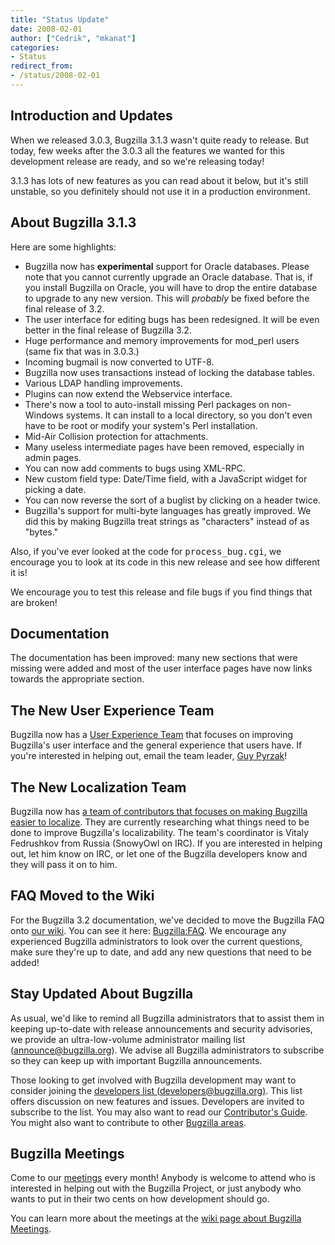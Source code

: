 ```yaml
---
title: "Status Update"
date: 2008-02-01
author: ["Cedrik", "mkanat"]
categories:
- Status
redirect_from:
- /status/2008-02-01
---
```


## Introduction and Updates

When we released 3.0.3, Bugzilla 3.1.3 wasn't quite ready to release. But today, few weeks after the 3.0.3 all the features we wanted for this development release are ready, and so we're releasing today!

3.1.3 has lots of new features as you can read about it below, but it's still unstable, so you definitely should not use it in a production environment.

## About Bugzilla 3.1.3

Here are some highlights:

*   Bugzilla now has **experimental** support for Oracle databases. Please note that you cannot currently upgrade an Oracle database. That is, if you install Bugzilla on Oracle, you will have to drop the entire database to upgrade to any new version. This will _probably_ be fixed before the final release of 3.2.
*   The user interface for editing bugs has been redesigned. It will be even better in the final release of Bugzilla 3.2.
*   Huge performance and memory improvements for mod_perl users (same fix that was in 3.0.3.)
*   Incoming bugmail is now converted to UTF-8.
*   Bugzilla now uses transactions instead of locking the database tables.
*   Various LDAP handling improvements.
*   Plugins can now extend the Webservice interface.
*   There's now a tool to auto-install missing Perl packages on non-Windows systems. It can install to a local directory, so you don't even have to be root or modify your system's Perl installation.
*   Mid-Air Collision protection for attachments.
*   Many useless intermediate pages have been removed, especially in admin pages.
*   You can now add comments to bugs using XML-RPC.
*   New custom field type: Date/Time field, with a JavaScript widget for picking a date.
*   You can now reverse the sort of a buglist by clicking on a header twice.
*   Bugzilla's support for multi-byte languages has greatly improved. We did this by making Bugzilla treat strings as "characters" instead of as "bytes."

Also, if you've ever looked at the code for <kbd>process_bug.cgi</kbd>, we encourage you to look at its code in this new release and see how different it is!

We encourage you to test this release and file bugs if you find things that are broken!

## Documentation

The documentation has been improved: many new sections that were missing were added and most of the user interface pages have now links towards the appropriate section.

## The New User Experience Team

Bugzilla now has a [User Experience Team](https://wiki.mozilla.org/Bugzilla:UE) that focuses on improving Bugzilla's user interface and the general experience that users have. If you're interested in helping out, email the team leader, [Guy Pyrzak](mailto:guy.pyrzak@gmail.com)!

## The New Localization Team

Bugzilla now has [a team of contributors that focuses on making Bugzilla easier to localize](https://wiki.mozilla.org/Bugzilla:L10N). They are currently researching what things need to be done to improve Bugzilla's localizability. The team's coordinator is Vitaly Fedrushkov from Russia (SnowyOwl on IRC). If you are interested in helping out, let him know on IRC, or let one of the Bugzilla developers know and they will pass it on to him.

## FAQ Moved to the Wiki

For the Bugzilla 3.2 documentation, we've decided to move the Bugzilla FAQ onto [our wiki](https://wiki.mozilla.org/Bugzilla). You can see it here: [Bugzilla:FAQ](https://wiki.mozilla.org/Bugzilla:FAQ). We encourage any experienced Bugzilla administrators to look over the current questions, make sure they're up to date, and add any new questions that need to be added!

## Stay Updated About Bugzilla

As usual, we'd like to remind all Bugzilla administrators that to assist them in keeping up-to-date with release announcements and security advisories, we provide an ultra-low-volume administrator mailing list ([announce@bugzilla.org](https://lists.bugzilla.org/listinfo/announce)). We advise all Bugzilla administrators to subscribe so they can keep up with important Bugzilla announcements.

Those looking to get involved with Bugzilla development may want to consider joining the [developers list (developers@bugzilla.org)](https://lists.bugzilla.org/listinfo/developers). This list offers discussion on new features and issues. Developers are invited to subscribe to the list. You may also want to read our [Contributor's Guide](https://www.bugzilla.org/docs/contributor.html). You might also want to contribute to other [Bugzilla areas](https://wiki.mozilla.org/Bugzilla:Bugzilla:Teams).

## Bugzilla Meetings

Come to our [meetings](https://wiki.mozilla.org/Bugzilla:Meetings) every month! Anybody is welcome to attend who is interested in helping out with the Bugzilla Project, or just anybody who wants to put in their two cents on how development should go.

You can learn more about the meetings at the [wiki page about Bugzilla Meetings](https://wiki.mozilla.org/Bugzilla:Meetings).

